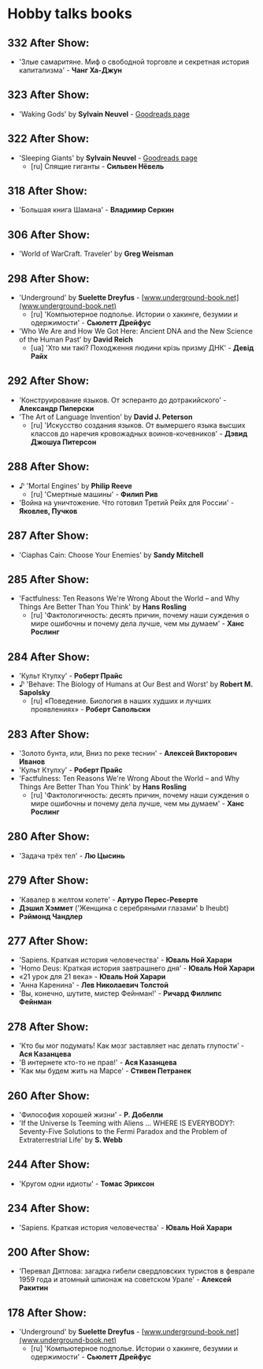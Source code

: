 # Hobby talks books

## 332 After Show:
- 'Злые самаритяне. Миф о свободной торговле и секретная история капитализма' - **Чанг Ха-Джун**

## 323 After Show:
- 'Waking Gods' by **Sylvain Neuvel** - [Goodreads page](https://www.goodreads.com/book/show/30134847-waking-gods)

## 322 After Show:
- 'Sleeping Giants' by **Sylvain Neuvel** - [Goodreads page](https://www.goodreads.com/book/show/25733990-sleeping-giants)
    - [ru] Спящие гиганты - **Сильвен Нёвель**

## 318 After Show:
- 'Большая книга Шамана' - **Владимир Серкин**

## 306 After Show:
- 'World of WarCraft. Traveler' by **Greg Weisman**

## 298 After Show:
- 'Underground' by **Suelette Dreyfus** - [www.underground-book.net](www.underground-book.net)
  - [ru] 'Компьютерное подполье. Истории о хакинге, безумии и одержимости' - **Сьюлетт Дрейфус**
- 'Who We Are and How We Got Here: Ancient DNA and the New Science of the Human Past' by **David Reich**
  - [ua] 'Хто ми такі? Походження людини крізь призму ДНК' - **Девід Райх**

## 292 After Show:
- 'Конструирование языков. От эсперанто до дотракийского' - **Александр Пиперски**
- 'The Art of Language Invention' by **David J. Peterson**
  - [ru] 'Искусство создания языков. От вымершего языка высших классов до наречия кровожадных воинов-кочевников' - **Дэвид Джошуа Питерсон**

## 288 After Show:
- ♪ 'Mortal Engines' by **Philip Reeve**
  - [ru] 'Смертные машины' - **Филип Рив**
- 'Война на уничтожение. Что готовил Третий Рейх для России' - **Яковлев, Пучков**

## 287 After Show:
- 'Ciaphas Cain: Choose Your Enemies' by **Sandy Mitchell**

## 285 After Show:
- 'Factfulness: Ten Reasons We're Wrong About the World – and Why Things Are Better Than You Think' by **Hans Rosling**
  - [ru] 'Фактологичность: десять причин, почему наши суждения о мире ошибочны и почему дела лучше, чем мы думаем' - **Ханс Рослинг**
  
## 284 After Show:
- 'Культ Ктулху' - **Роберт Прайс**
- ♪ 'Behave: The Biology of Humans at Our Best and Worst' by **Robert M. Sapolsky**
  - [ru] «Поведение. Биология в наших худших и лучших проявлениях» - **Роберт Сапольски**
  
## 283 After Show:
- 'Золото бунта, или, Вниз по реке теснин' - **Алексей Викторович Иванов**
- 'Культ Ктулху' - **Роберт Прайс**
- 'Factfulness: Ten Reasons We're Wrong About the World – and Why Things Are Better Than You Think' by **Hans Rosling**
  - [ru] 'Фактологичность: десять причин, почему наши суждения о мире ошибочны и почему дела лучше, чем мы думаем' - **Ханс Рослинг**

  
## 280 After Show:
- 'Задача трёх тел' - **Лю Цысинь**

## 279 After Show:
- 'Кавалер в желтом колете' - **Артуро Перес-Реверте**
- **Дэшил Хэммет** ('Женщина с серебряными глазами'   b lheubt)
- **Рэймонд Чандлер**

## 277 After Show:
- 'Sapiens. Краткая история человечества' - **Юваль Ной Харари**
- 'Homo Deus: Краткая история завтрашнего дня' - **Юваль Ной Харари**
- «21 урок для 21 века» - **Юваль Ной Харари**
- 'Анна Каренина' - **Лев Николаевич Толстой**
- 'Вы, конечно, шутите, мистер Фейнман!' - **Ричард Филлипс Фейнман**

## 278 After Show:
- 'Кто бы мог подумать! Как мозг заставляет нас делать глупости' - **Ася Казанцева**
- 'В интернете кто-то не прав!' - **Ася Казанцева**
- 'Как мы будем жить на Марсе' - **Стивен Петранек**

## 260 After Show:
- 'Философия хорошей жизни' - **Р. Добелли**
- 'If the Universe Is Teeming with Aliens ... WHERE IS EVERYBODY?: Seventy-Five Solutions to the Fermi Paradox and the Problem of Extraterrestrial Life' by **S. Webb**

## 244 After Show:
- 'Кругом одни идиоты' - **Томас Эриксон** 

## 234 After Show:
- 'Sapiens. Краткая история человечества' - **Юваль Ной Харари**

## 200 After Show:
- 'Перевал Дятлова: загадка гибели свердловских туристов в феврале 1959 года и атомный шпионаж на советском Урале' - **Алексей Ракитин**

## 178 After Show:
- 'Underground' by **Suelette Dreyfus** - [www.underground-book.net](www.underground-book.net)
  - [ru] 'Компьютерное подполье. Истории о хакинге, безумии и одержимости' - **Сьюлетт Дрейфус**
